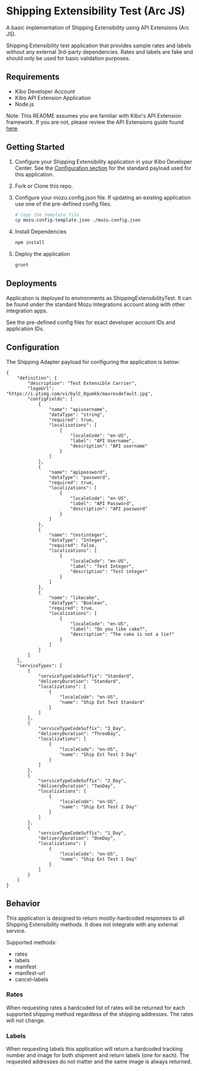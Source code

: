 # Shipping Extensibility Test (Arc JS)

A basic implementation of Shipping Extensibility using API Extensions (Arc JS).

Shipping Extensibility test application that provides sample rates and labels without any external 3rd-party dependencies.
Rates and labels are fake and should only be used for basic validation purposes.

## Requirements

- Kibo Developer Account
- Kibo API Extension Application
- Node.js

Note: This README assumes you are familiar with Kibo's API Extension framework.
If you are not, please review the API Extensions guide found [here](https://docs.kibocommerce.com/help/getting-started-with-api-extensions).

## Getting Started

1. Configure your Shipping Extensibility application in your Kibo Developer Center. See the [Configuration section](#configuration) for the standard payload used for this application.

2. Fork or Clone this repo.

3. Configure your mozu.config.json file. If updating an existing application use one of the pre-defined config files.

    ```bash
    # Copy the template file
    cp mozu.config-template.json ./mozu.config.json
    ```

4. Install Dependencies

    ```bash
    npm install
    ```

6. Deploy the application

    ```bash
    grunt
    ```

## Deployments

Application is deployed to environments as ShippingExtensibilityTest. It can be found under the standard Mozu Integrations account along with other integration apps.

See the pre-defined config files for exact developer account IDs and application IDs.

## Configuration

The Shipping Adapter payload for configuring the application is below:

```
{
    "definition": {
        "description": "Test Extensible Carrier",
        "logoUrl": "https://i.ytimg.com/vi/bylC_0gumkk/maxresdefault.jpg",
        "configFields": [
            {
                "name": "apiusername",
                "dataType": "string",
                "required": true,
                "localizations": [
                    {
                        "localeCode": "en-US",
                        "label": "API Username",
                        "description": "API username"
                    }
                ]
            },
            {
                "name": "apipassword",
                "dataType": "password",
                "required": true,
                "localizations": [
                    {
                        "localeCode": "en-US",
                        "label": "API Password",
                        "description": "API password"
                    }
                ]
            },
            {
                "name": "testinteger",
                "dataType": "Integer",
                "required": false,
                "localizations": [
                    {
                        "localeCode": "en-US",
                        "label": "Test Integer",
                        "description": "Test integer"
                    }
                ]
            },
            {
                "name": "likecake",
                "dataType": "Boolean",
                "required": true,
                "localizations": [
                    {
                        "localeCode": "en-US",
                        "label": "Do you like cake?",
                        "description": "The cake is not a lie?"
                    }
                ]
            }
        ]
    },
    "serviceTypes": [
        {
            "serviceTypeCodeSuffix": "Standard",
            "deliveryDuration": "Standard",
            "localizations": [
                {
                    "localeCode": "en-US",
                    "name": "Ship Ext Test Standard"
                }
            ]
        },
        {
            "serviceTypeCodeSuffix": "3_Day",
            "deliveryDuration": "ThreeDay",
            "localizations": [
                {
                    "localeCode": "en-US",
                    "name": "Ship Ext Test 3 Day"
                }
            ]
        },
        {
            "serviceTypeCodeSuffix": "2_Day",
            "deliveryDuration": "TwoDay",
            "localizations": [
                {
                    "localeCode": "en-US",
                    "name": "Ship Ext Test 2 Day"
                }
            ]
        },
        {
            "serviceTypeCodeSuffix": "1_Day",
            "deliveryDuration": "OneDay",
            "localizations": [
                {
                    "localeCode": "en-US",
                    "name": "Ship Ext Test 1 Day"
                }
            ]
        }
    ]
}
```

## Behavior

This application is designed to return mostly-hardcoded responses to all Shipping Extensibility methods. It does not integrate with any external service.

Supported methods:
* rates
* labels
* manifest
* manifest-url
* cancel-labels

### Rates

When requesting rates a hardcoded list of rates will be returned for each supported shipping method regardless of the shipping addresses. The rates will not change.

### Labels

When requesting labels this application will return a hardcoded tracking number and image for both shipment and return labels (one for each). The requested addresses do not matter and the same image is always returned.

